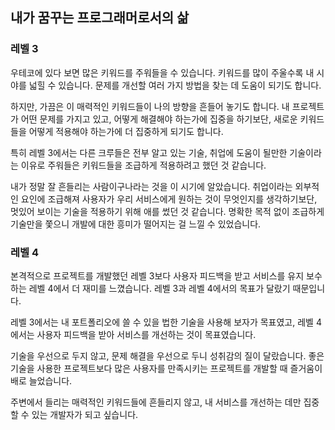 ## 내가 꿈꾸는 프로그래머로서의 삶

### 레벨 3

우테코에 있다 보면 많은 키워드를 주워들을 수 있습니다. 키워드를 많이 주울수록 내 시야를 넓힐 수 있습니다. 문제를 개선할 여러 가지 방법을 찾는 데 도움이 되기도 합니다.

하지만, 가끔은 이 매력적인 키워드들이 나의 방향을 흔들어 놓기도 합니다. 내 프로젝트가 어떤 문제를 가지고 있고, 어떻게 해결해야 하는가에 집중을 하기보단, 새로운 키워드들을 어떻게 적용해야 하는가에 더 집중하게 되기도 합니다.

특히 레벨 3에서는 다른 크루들은 전부 알고 있는 기술, 취업에 도움이 될만한 기술이라는 이유로 주워들은 키워드들을 조급하게 적용하려고 했던 것 같습니다.

내가 정말 잘 흔들리는 사람이구나라는 것을 이 시기에 알았습니다. 취업이라는 외부적인 요인에 조급해져 사용자가 우리 서비스에게 원하는 것이 무엇인지를 생각하기보단, 멋있어 보이는 기술을 적용하기 위해 애를 썼던 것 같습니다. 명확한 목적 없이 조급하게 기술만을 쫓으니 개발에 대한 흥미가 떨어지는 걸 느낄 수 있었습니다.



### 레벨 4

본격적으로 프로젝트를 개발했던 레벨 3보다 사용자 피드백을 받고 서비스를 유지 보수하는 레벨 4에서 더 재미를 느꼈습니다. 레벨 3과 레벨 4에서의 목표가 달랐기 때문입니다.

레벨 3에서는 내 포트폴리오에 쓸 수 있을 법한 기술을 사용해 보자가 목표였고, 레벨 4에서는 사용자 피드백을 받아 서비스를 개선하는 것이 목표였습니다.

기술을 우선으로 두지 않고, 문제 해결을 우선으로 두니 성취감의 질이 달랐습니다. 좋은 기술을 사용한 프로젝트보다 많은 사용자를 만족시키는 프로젝트를 개발할 때 즐거움이 배로 늘었습니다.

주변에서 들리는 매력적인 키워드들에 흔들리지 않고, 내 서비스를 개선하는 데만 집중할 수 있는 개발자가 되고 싶습니다.
